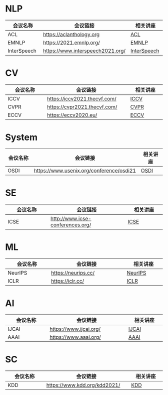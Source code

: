 <style>
table th:first-of-type {
    width: 4cm;
}
table th:nth-of-type(2) {
    width: 200pt;
}
table th:nth-of-type(3) {
    width: 8em;
}
</style>

# NLP 

会议名称 | 会议链接 | 相关讲座
---|---|---
ACL | https://aclanthology.org | [ACL](./ACL)
EMNLP |https://2021.emnlp.org/ |[EMNLP](./EMNLP)
InterSpeech |https://www.interspeech2021.org/ |[InterSpeech](./InterSpeech)

# CV 

会议名称 | 会议链接 | 相关讲座
---|---|---
ICCV | https://iccv2021.thecvf.com/ | [ICCV](./ICCV)
CVPR | https://cvpr2021.thecvf.com/| [CVPR](./CVPR)
ECCV|https://eccv2020.eu/ |[ECCV](./ECCV)

# System

会议名称 | 会议链接 | 相关讲座
---|---|---
OSDI | https://www.usenix.org/conference/osdi21 | [OSDI](./OSDI)
 
 # SE

会议名称 | 会议链接 | 相关讲座
---|---|---
ICSE | http://www.icse-conferences.org/ | [ICSE](./ICSE)

 # ML

会议名称 | 会议链接 | 相关讲座
---|---|---
NeurIPS | https://neurips.cc/ | [NeurIPS](./NeurIPS)
ICLR | https://iclr.cc/ | [ICLR](./ICLR)

 # AI

会议名称 | 会议链接 | 相关讲座
---|---|---
IJCAI | https://www.ijcai.org/ | [IJCAI](./IJCAI)
AAAI | https://www.aaai.org/ | [AAAI](./AAAI)
 # SC

会议名称 | 会议链接 | 相关讲座
---|---|---
KDD | https://www.kdd.org/kdd2021/ | [KDD](./KDD)





